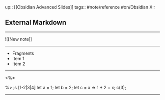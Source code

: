 up:: [[Obsidian Advanced Slides]]
tags:: #note/reference  #on/Obsidian 
X:: 

## External Markdown

---

![[New note]]

---

- Fragments
- Item 1 <!-- .element: class="fragment" data-fragment-index="2" -->
- Item 2 <!-- .element: class="fragment" data-fragment-index="1" -->

---

<%*

%>
   js [1-2|3|4]    let a = 1;    let b = 2;    let c = x => 1 + 2 + x;    c(3); 

---


